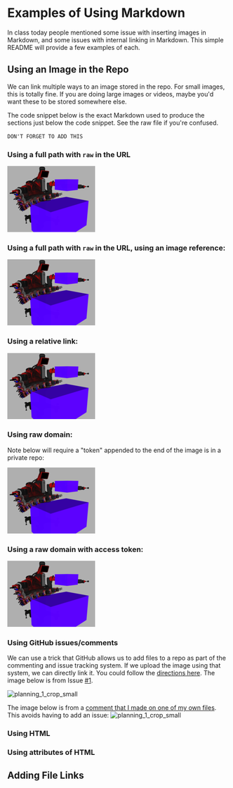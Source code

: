 # Examples of Using Markdown #

In class today people mentioned some issue with inserting images in Markdown, and some issues with internal linking in Markdown. This simple README will provide a few examples of each.


## Using an Image in the Repo ##

We can link multiple ways to an image stored in the repo. For small images, this
is totally fine. If you are doing large images or videos, maybe you'd want these
to be stored somewhere else.

The code snippet below is the exact Markdown used to produce the sections just
below the code snippet. See the raw file if you're confused.

```md
DON'T FORGET TO ADD THIS
```

### Using a full path with `raw` in the URL ###

![alt text](https://github.com/nu-msr/markdown_examples_me495/raw/master/images/planning_1_crop_small.png "Full path with raw")

### Using a full path with `raw` in the URL, using an image reference: ###

![alt text][logo]

<!-- note the following could go anywhere in the document: -->

[logo]: https://github.com/nu-msr/markdown_examples_me495/raw/master/images/planning_1_crop_small.png "Image reference"

### Using a relative link: ###

![alt text](images/planning_1_crop_small.png?raw=true "Relative link")

### Using raw domain: ###

Note below will require a "token" appended to the end of the image is in a private repo:

![alt text](https://raw.githubusercontent.com/nu-msr/markdown_examples_me495/master/images/planning_1_crop_small.png "Ra wdomain")

### Using a raw domain with access token: ###

![alt text](https://raw.githubusercontent.com/nu-msr/markdown_examples_me495/master/images/planning_1_crop_small.png?token=AAn4r7hDzBqhiCJ9ADUiUj-UkzO2MLR2ks5Z6hlDwA%3D%3D "Raw domain with token")

### Using GitHub issues/comments ###

We can use a trick that GitHub allows us to add files to a repo as part of the
commenting and issue tracking system. If we upload the image using that system,
we can directly link it. You could follow the
[directions here](http://solutionoptimist.com/2013/12/28/awesome-github-tricks/).
The image below is from Issue [#1](../../issues/1).

![planning_1_crop_small](https://user-images.githubusercontent.com/653487/31554556-8bb16c78-b003-11e7-98a3-de52209d7e3b.png)

The image below is from a [comment that I made on one of my own files](../../commit/6e7f055305154b5a5a7b08dffdca63c2c623fec9#commitcomment-24960854). This
avoids having to add an issue:
![planning_1_crop_small](https://user-images.githubusercontent.com/653487/31554719-0ec3c354-b004-11e7-9485-0966917c3a01.png)



### Using HTML ###

### Using attributes of HTML ###

## Adding File Links ##


